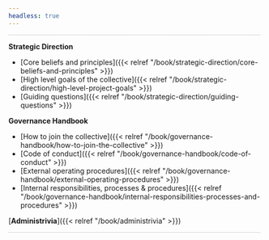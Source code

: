 ```yaml
---
headless: true
---
```

<p style="border-bottom: 1px dotted #AAA; height: 0; margin: 0 0.5em 0 0">&nbsp;</p>

**Strategic Direction**

- [Core beliefs and principles]({{< relref "/book/strategic-direction/core-beliefs-and-principles" >}})
- [High level goals of the collective]({{< relref "/book/strategic-direction/high-level-project-goals" >}})
- [Guiding questions]({{< relref "/book/strategic-direction/guiding-questions" >}})

**Governance Handbook**

* [How to join the collective]({{< relref "/book/governance-handbook/how-to-join-the-collective" >}})
* [Code of conduct]({{< relref "/book/governance-handbook/code-of-conduct" >}})
* [External operating procedures]({{< relref "/book/governance-handbook/external-operating-procedures" >}})
* [Internal responsibilities, processes & procedures]({{< relref "/book/governance-handbook/internal-responsibilities-processes-and-procedures" >}})

[**Administrivia**]({{< relref "/book/administrivia" >}})

<p style="border-bottom: 1px dotted #AAA; height: 0; margin: 0 0.5em 0 0">&nbsp;</p>
